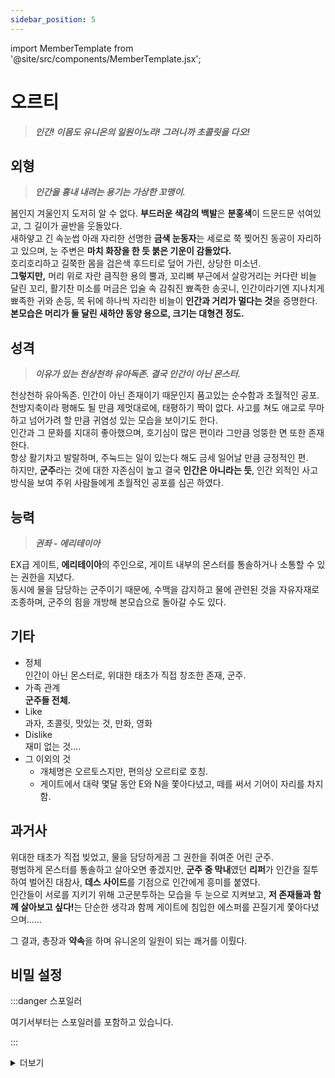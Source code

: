 ```yaml
---
sidebar_position: 5
---
```


import MemberTemplate from '@site/src/components/MemberTemplate.jsx';

# 오르티
> ***인간! 이몸도 유니온의 일원이노라! 그러니까 초콜릿을 다오!***

<MemberTemplate
  title="헌터즈"
  image="/img/h.png"
  codename="S"
  gender="남성"
  age="200세이노라!"
  height="166cm"
  affiliation="특급 요원 - 군주"
  ability="[S급 임시측정] 권좌 - 에리테이아"
  bg="#FFC801"
  cr="#fff"
/>

## 외형
> ***인간을 흉내 내려는 용기는 가상한 꼬맹이.***

봄인지 겨울인지 도저히 알 수 없다. **부드러운 색감의 백발**은 **분홍색**이 드문드문 섞여있고, 그 길이가 골반을 웃돌았다.  
새하얗고 긴 속눈썹 아래 자리한 선명한 **금색 눈동자**는 세로로 쭉 찢어진 동공이 자리하고 있으며, 눈 주변은 **마치 화장을 한 듯 붉은 기운이 감돌았다.**  
호리호리하고 길쭉한 몸을 검은색 후드티로 덮어 가린, 상당한 미소년.  
**그렇지만,** 머리 위로 자란 큼직한 용의 뿔과, 꼬리뼈 부근에서 살랑거리는 커다란 비늘 달린 꼬리, 활기찬 미소를 머금은 입술 속 감춰진 뾰족한 송곳니, 인간이라기엔 지나치게 뾰족한 귀와 손등, 목 뒤에 하나씩 자리한 비늘이 **인간과 거리가 멀다는 것**을 증명한다.  
**본모습은 머리가 둘 달린 새하얀 동양 용으로, 크기는 대형견 정도.**

## 성격
> ***이유가 있는 천상천하 유아독존. 결국 인간이 아닌 몬스터.***  
  
천상천하 유아독존. 인간이 아닌 존재이기 때문인지 품고있는 순수함과 초월적인 공포.  
천방지축이라 평해도 될 만큼 제멋대로에, 태평하기 짝이 없다. 사고를 쳐도 애교로 무마하고 넘어가려 할 만큼 귀염성 있는 모습을 보이기도 한다.  
인간과 그 문화를 지대히 좋아했으며, 호기심이 많은 편이라 그만큼 엉뚱한 면 또한 존재한다.  
항상 활기차고 발랄하며, 주눅드는 일이 있는다 해도 금세 일어날 만큼 긍정적인 편.  
하지만, **군주**라는 것에 대한 자존심이 높고 결국 **인간은 아니라는 듯**, 인간 외적인 사고방식을 보여 주위 사람들에게 초월적인 공포를 심곤 하였다.  

## 능력
> ***권좌 - 에리테이아***  
  
EX급 게이트, **에리테이아**의 주인으로, 게이트 내부의 몬스터를 통솔하거나 소통할 수 있는 권한을 지녔다.  
동시에 물을 담당하는 군주이기 때문에, 수맥을 감지하고 물에 관련된 것을 자유자재로 조종하며, 군주의 힘을 개방해 본모습으로 돌아갈 수도 있다.  

## 기타
- 정체  
인간이 아닌 몬스터로, 위대한 태초가 직접 창조한 존재, 군주.
- 가족 관계  
**군주들 전체.**
- Like  
과자, 초콜릿, 맛있는 것, 만화, 영화
- Dislike  
재미 없는 것….
- 그 이외의 것
  - 개체명은 오르토스지만, 편의상 오르티로 호칭.
  - 게이트에서 대략 몇달 동안 E와 N을 쫓아다녔고, 떼를 써서 기어이 자리를 차지함.

## 과거사
위대한 태초가 직접 빚었고, 물을 담당하게끔 그 권한을 쥐여준 어린 군주.  
평범하게 몬스터를 통솔하고 살아오면 좋겠지만, **군주 중 막내**였던 **리퍼**가 인간을 질투하여 벌어진 대참사, **데스 사이드**를 기점으로 인간에게 흥미를 붙였다.  
인간들이 서로를 지키기 위해 고군분투하는 모습을 두 눈으로 지켜보고, <strong>저 존재들과 함께 살아보고 싶다!</strong>는 단순한 생각과 함께 게이트에 침입한 에스퍼를 끈질기게 쫓아다녔으며……  

그 결과, 총장과 **약속**을 하며 유니온의 일원이 되는 쾌거를 이뤘다.  

## 비밀 설정

:::danger 스포일러

여기서부터는 스포일러를 포함하고 있습니다.

:::


<details>
  <summary>더보기</summary>

    오르토스, **위대한 태초**께서 무엇보다 귀히 여기는 숨결이자 뼈, 흙, 피로 이루어진 피조물 중 하나인 **군주**.  
    자신과는 다른 차원에 살며, 형제와 자매들이 태초의 자비를 통해 유심히 지켜보는 존재, **인간**은 감히 자신의 이름을 부르는 것에 감사해야 할 것이라 생각하며 지극히도 오만하게 살아오던 작은 용이던 오르토스는, **군주 중에서도 유달리 어린 편에 속해 자신의 게이트를 갖지 못했다.**  

    인간의 기준으로 성년의 나이는 지났지만, 몬스터의 기준으로 아직 성체는 아닌 탓이었다.  
    **오르토스는 그 점이 매우 불만스러웠다.**  
    그야, 자신의 형제이자 자칭 막내인 **리퍼** 탓이었다.  
    리퍼는 성체는 아니었지만, **모두에게 사랑 받고**, 자신보다 나이가 딱 반 세기 많다는 이유로 **자신의 게이트인 데스 사이드를 부여받았으니까!**  

    그 사실이 어찌나 부러웠는지, 오르토스는 제 형제를 끝없이 질투했고, 때로는 태초에게 떼를 쓰기도 했다.  
    하지만 태초는 존재하지만 존재하지 않는 위대한 존재.  
    오르토스의 요구를 들어주지 않았고, 들어줄 의무 또한 없었다.  
    결국 오르토스는 잔뜩 토라진 채 성체가 될 날만을 기다리며 임시로 주어진 조그마한 게이트에 놓인 큰 석판에 발톱을 세워 세월을 기록할 뿐이었다.

    장남인 **네메아**는 언젠가 너도 위대한 게이트를 받을 것이라며 다독여줬고, 차남인 **미네르바**는 네가 게이트를 받는다면 무엇보다 멋지게 꾸밀 수 있을 거라 위로했지만 오르토스에겐 닿지 않았다.  
    그야, 장남도, 차남도 태어나자마자 게이트를 부여받은 존재니까!  
    오르토스는 두 사람이 위로할 적이면 두 몬스터가 날적부터 게이트를 가졌단 사실을 얘기하며 자신을 기만한다고 둘로 분열된 머리로 두 배 더 크게 삐앵삐앵 울어댔다.  
    그렇게 운다 해도 두 몬스터가 오르토스에게 게이트의 권한을 빌려주는 일은 없었지만.  

    그리고 시간이 흐르고 흘러, 오르토스가 5년의 세월만 견디면 자신의 게이트를 얻을 수 있게 됐을 적.  
    ***리퍼가 돌이킬 수 없는 사고를 쳤다.***  
    모든 군주들이 날을 세운 채 제각기의 게이트에서 관측을 시도했다.  

    순수하게 제 형제와 자매들이 **자신이 아닌 인간을 관측하여, 그 사실이 샘이 난다는 이유**로, **근래 소외 받은 듯하여 사랑을 더 받고 싶었다**는 이유로 자신의 게이트를 강제로 인세와 연결해 인간을 치워버리려 했다는 사실에 네메아와 삼남 **살라딘**은 어처구니가 없다는 듯 고개를 내젓더니 **인간을 돕고자** 데스 사이드로 뛰쳐들었다.  

    수많은 군주들이 지켜보는 아수라장에서, 오르토스는 리퍼의 처절한 발악보다 인간들의 행동이 더 눈에 밟혔다.  
    누군가의 떼쓰기로 인해 생겨난 처절한 몰락과, 소중한 것을 지키기 위해 목숨을 거는 싸움.  
    리퍼가 결국 죽음을 맞이하고, 게이트가 강제로 폐쇄되던 그 순간.  
    위대한 태초는 오르토스에게 **게이트, 에리테이아를 내렸다.**  

    그렇지만 이제 게이트에 대한 욕심은 더 이상 아무런 의미가 없었다.  
    인간들에 대한 열망과, 더 넓은 세상을 향한 갈망이라면 모를까.  
    게이트의 단장을 마친 오르토스는, 더는 참을 수 없다는 듯 벌떡 일어나 자신보다 약한 존재들의 게이트를 샅샅이 뒤지며 에스퍼를 찾아 나섰다.  

    그리고 갈색 머리의 인간과, 금발 머리의 여성을 집요하게 뒤쫓으며 자신의 장점을 어필하며 인간 세상에 섞이고 싶다 떼를 썼다.  
    그렇게 대략 3달 정도 떼를 썼을까.  
    자신을 **니케**라고 소개한 금발 머리의 여성, **쌩쌩이 누나**는 오르토스를 몰래 품에 숨기더니, 그대로 게이트 밖으로 나섰다.  

    물론 한 차례 들켜 난리가 났지만, 유니온의 총장, **파비앙**은 이미 **네메아**와 대화를 마쳐 모든 것을 알고 있던 상황이었다.  

    “이 할아버지와 약속을 하자꾸나.”  

    그리고, 네메아를 통해 미리 약속 또한 받아낸 상태였다.  

    *“하나, 인간을 잡아먹지 말거라. 인간 중에는 생각보다 맛이 아주 없는 녀석들도 많아요. 초콜릿을 백 개나 먹어도 고약함이 사라지지 않지!”*  
    “으! 그건 싫노라, 안 먹겠다!”  
    *“둘, 인간들은 모두 소중하단다. 오르티, 너도 다치면 네메아에게 가서 다 일러바치지?”*  
    “어, 어떻게 알았느냐!”  
    *“이 할아버지는 모르는 것이 없어요. 헌터즈의 사람들도 다치면 엉엉 울면서 달려가는 가족들이 있어요. 그 인간들은 아주 슬프겠지? 그러니, 괴롭히면 안 된단다.”*  
    “으응…. 세 번째는 무엇이느냐?”  
    “마지막 세 번째는……”
    
    파비앙은 허허 웃으며 오르티의 머리를 쓰다듬을 뿐이었다.  
    
    ***“네가 인간계에서 '인간들이 말하는 행복'을 스스로 찾고 깨닫는 거란다.”***
    
    **나기를 인간과 다르게 태어났으나 그 시선이 같길 바라는 자에게 내거는 약속. 오르토스는 약조를 받아들이며 유니온의 요원이자, 위대한 군주의 반열에 들어섰다.**
    ***자신의 멍청한 형제를 반면교사 삼으며.***
</details>

